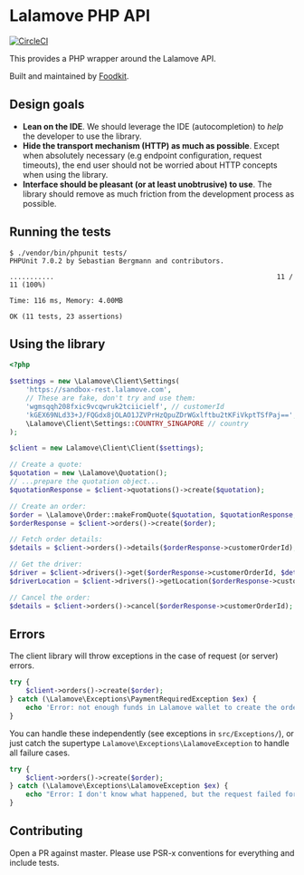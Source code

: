 # Lalamove PHP API #

[![CircleCI](https://circleci.com/gh/foodkit/lalamove-php-api/tree/master.svg?style=svg)](https://circleci.com/gh/foodkit/lalamove-php-api/tree/master)

This provides a PHP wrapper around the Lalamove API.

Built and maintained by [Foodkit](https://foodkit.io).

## Design goals ##

* **Lean on the IDE**. We should leverage the IDE (autocompletion) to _help_ the developer to use the library.
* **Hide the transport mechanism (HTTP) as much as possible**. Except when absolutely necessary (e.g endpoint configuration, request timeouts), the end user should not be worried about HTTP concepts when using the library.
* **Interface should be pleasant (or at least unobtrusive) to use**. The library should remove as much friction from the development process as possible.


## Running the tests ##

```
$ ./vendor/bin/phpunit tests/
PHPUnit 7.0.2 by Sebastian Bergmann and contributors.

...........                                                       11 / 11 (100%)

Time: 116 ms, Memory: 4.00MB

OK (11 tests, 23 assertions)
```

## Using the library ##

```php
<?php

$settings = new \Lalamove\Client\Settings(
    'https://sandbox-rest.lalamove.com',
    // These are fake, don't try and use them:
    'wgmsqqh208fxic9vcqwruk2tciicielf', // customerId
    'kGEX69NLd33+J/FQGdx8jOLAO1JZVPrHzQpuZDrWGxlftbu2tKFiVkptTSfPaj==', // privateKey
    \Lalamove\Client\Settings::COUNTRY_SINGAPORE // country
);

$client = new Lalamove\Client\Client($settings);

// Create a quote:
$quotation = new \Lalamove\Quotation();
// ...prepare the quotation object...
$quotationResponse = $client->quotations()->create($quotation);

// Create an order:
$order = \Lalamove\Order::makeFromQuote($quotation, $quotationResponse, 'unique-order-id', false);
$orderResponse = $client->orders()->create($order);

// Fetch order details:
$details = $client->orders()->details($orderResponse->customerOrderId);

// Get the driver:
$driver = $client->drivers()->get($orderResponse->customerOrderId, $details->driverId);
$driverLocation = $client->drivers()->getLocation($orderResponse->customerOrderId, $details->driverId);

// Cancel the order:
$details = $client->orders()->cancel($orderResponse->customerOrderId);
```

## Errors ##

The client library will throw exceptions in the case of request (or server) errors.

```php
try {
    $client->orders()->create($order);
} catch (\Lalamove\Exceptions\PaymentRequiredException $ex) {
    echo 'Error: not enough funds in Lalamove wallet to create the order';
}
```

You can handle these independently (see exceptions in `src/Exceptions/`), or just catch the supertype `Lalamove\Exceptions\LalamoveException` to handle all failure cases.

```php
try {
    $client->orders()->create($order);
} catch (\Lalamove\Exceptions\LalamoveException $ex) {
    echo "Error: I don't know what happened, but the request failed for some reason.";
}
```

## Contributing ##

Open a PR against master. Please use PSR-x conventions for everything and include tests.

